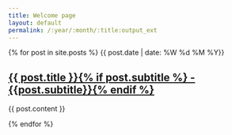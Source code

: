 ```yaml
---
title: Welcome page
layout: default
permalink: /:year/:month/:title:output_ext
---
```


{% for post in site.posts %}
<span>{{ post.date | date: %W %d %M %Y}}</span>
<h2 class="post-title"><a href="{{ post.permalink }}">{{ post.title }}{% if post.subtitle %} - {{post.subtitle}}{% endif %}</a></h2>

<p>{{ post.content }}</p>
{% endfor %}
